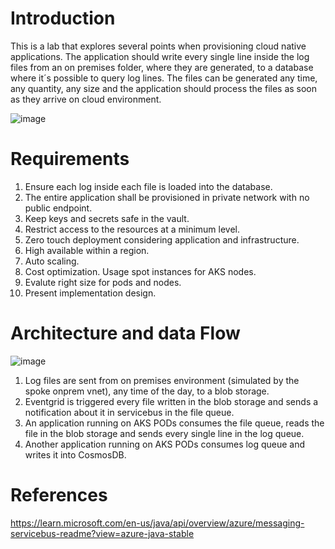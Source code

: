 # Introduction 
This is a lab that explores several points when provisioning cloud native applications. The application should write every single line inside the log files from an on premises folder, where they are generated, to a database where it´s possible to query log lines. The files can be generated any time, any quantity, any size and the application should process the files as soon as they arrive on cloud environment. 

![image](https://github.com/MartaMasson/LogsM2C/assets/37702790/2982c58b-31fb-41ff-81d3-3e709138f973)



# Requirements
1.	Ensure each log inside each file is loaded into the database.
2.	The entire application shall be provisioned in private network with no public endpoint.
3.	Keep keys and secrets safe in the vault.
4.	Restrict access to the resources at a minimum level.
5.	Zero touch deployment considering application and infrastructure.
6.	High available within a region.
7.	Auto scaling.
8.	Cost optimization. Usage spot instances for AKS nodes.
9.	Evalute right size for pods and nodes.
10.	Present implementation design.

# Architecture and data Flow
![image](https://github.com/MartaMasson/LogsM2C/assets/37702790/6d31c7ff-dc73-4838-8344-3b4bdb54e5bd)

1.	Log files are sent from on premises environment (simulated by the spoke onprem vnet), any time of the day, to a blob storage.
2.	Eventgrid is triggered every file written in the blob storage and sends a notification about it in servicebus in the file queue.
3.	An application running on AKS PODs consumes the file queue, reads the file in the blob storage and sends every single line in the log queue.
4.	Another application running on AKS PODs consumes log queue and writes it into CosmosDB.


# References
https://learn.microsoft.com/en-us/java/api/overview/azure/messaging-servicebus-readme?view=azure-java-stable